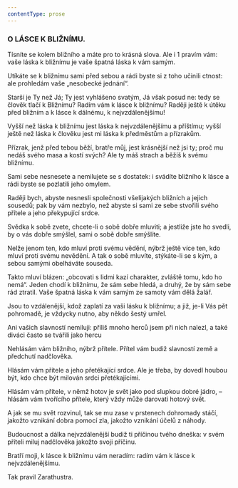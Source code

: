 ```yaml
---
contentType: prose
---
```


<section>

### O LÁSCE K BLIŽNÍMU.

Tísníte se kolem bližního a máte pro to krásná slova. Ale i 1 pravím vám: vaše láska k bližnímu je vaše špatná láska k vám samým.

Utíkáte se k bližnímu sami před sebou a rádi byste si z toho učinili ctnost: ale prohledám vaše „nesobecké jednání“. 

Starší je Ty než Já; Ty jest vyhlášeno svatým, Já však posud ne: tedy se člověk tlačí k Bližnímu? Radím vám k lásce k bližnímu? Raději ještě k útěku před bližním a k lásce k dálnému, k nejvzdálenějšímu! 

Vyšší než láska k bližnímu jest láska k nejvzdálenějšímu a příštímu; vyšší ještě než láska k člověku jest mi láska k předměstům a přízrakům.

Přízrak, jenž před tebou běží, bratře můj, jest krásnější než jsi ty; proč mu nedáš svého masa a kostí svých? Ale ty máš strach a běžíš k svému bližnímu.

Sami sebe nesnesete a nemilujete se s dostatek: i svádíte bližního k lásce a rádi byste se pozlatili jeho omylem. 

Raději bych, abyste nesnesli společnosti všelijakých bližních a jejich sousedů; pak by vám nezbylo, než abyste si sami ze sebe stvořili svého přítele a jeho překypující srdce. 

Svědka k sobě zvete, chcete-li o sobě dobře mluviti; a jestliže jste ho svedli, by o vás dobře smýšlel, sami o sobě dobře smýšlíte. 

Nelže jenom ten, kdo mluví proti svému vědění, nýbrž ještě více ten, kdo mluví proti svému nevědění. A tak o sobě mluvíte, stýkáte-li se s kým, a sebou samými obelháváte souseda. 

Takto mluví blázen: „obcovati s lidmi kazí charakter, zvláště tomu, kdo ho nemá“. Jeden chodí k bližnímu, že sám sebe hledá, a druhý, že by sám sebe rád ztratil. Vaše špatná láska k vám samým ze samoty vám dělá žalář.

Jsou to vzdálenější, kdož zaplatí za vaši lásku k bližnímu; a již, je-li Vás pět pohromadě, je vždycky nutno, aby někdo šestý umřel.

Ani vašich slavností nemiluji: příliš mnoho herců jsem při nich nalezl, a také diváci často se tvářili jako hercu

Nehlásám vám bližního, nýbrž přítele. Přítel vám budiž slavností země a předchutí nadčlověka.

Hlásám vám přítele a jeho přetékající srdce. Ale je třeba, by dovedl houbou být, kdo chce být milován srdci přetékajícími.

Hlásám vám přítele, v němž hotov je svět jako pod slupkou dobré jádro, – hlásám vám tvořícího přítele, který vždy může darovati hotový svět.

A jak se mu svět rozvinul, tak se mu zase v prstenech dohromady stáčí, jakožto vznikání dobra pomocí zla, jakožto vznikání účelů z náhody.

Budoucnost a dálka nejvzdálenější budiž ti příčinou tvého dneška: v svém příteli miluj nadčlověka jakožto svoji příčinu. 

Bratří moji, k lásce k bližnímu vám neradím: radím vám k lásce k nejvzdálenějšímu.

</section>

<section>

Tak pravil Zarathustra.

</section>
